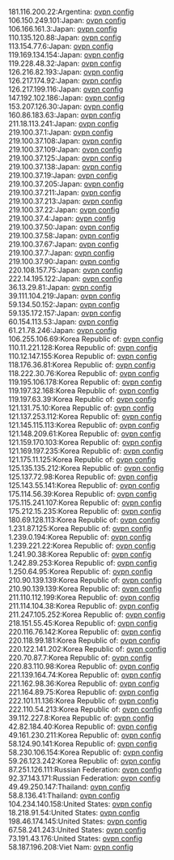 181.116.200.22:Argentina: [ovpn config](vpn/181_116_200_22.ovpn)  
106.150.249.101:Japan: [ovpn config](vpn/106_150_249_101.ovpn)  
106.166.161.3:Japan: [ovpn config](vpn/106_166_161_3.ovpn)  
110.135.120.88:Japan: [ovpn config](vpn/110_135_120_88.ovpn)  
113.154.77.6:Japan: [ovpn config](vpn/113_154_77_6.ovpn)  
119.169.134.154:Japan: [ovpn config](vpn/119_169_134_154.ovpn)  
119.228.48.32:Japan: [ovpn config](vpn/119_228_48_32.ovpn)  
126.216.82.193:Japan: [ovpn config](vpn/126_216_82_193.ovpn)  
126.217.174.92:Japan: [ovpn config](vpn/126_217_174_92.ovpn)  
126.217.199.116:Japan: [ovpn config](vpn/126_217_199_116.ovpn)  
147.192.102.186:Japan: [ovpn config](vpn/147_192_102_186.ovpn)  
153.207.126.30:Japan: [ovpn config](vpn/153_207_126_30.ovpn)  
160.86.183.63:Japan: [ovpn config](vpn/160_86_183_63.ovpn)  
211.18.113.241:Japan: [ovpn config](vpn/211_18_113_241.ovpn)  
219.100.37.1:Japan: [ovpn config](vpn/219_100_37_1.ovpn)  
219.100.37.108:Japan: [ovpn config](vpn/219_100_37_108.ovpn)  
219.100.37.109:Japan: [ovpn config](vpn/219_100_37_109.ovpn)  
219.100.37.125:Japan: [ovpn config](vpn/219_100_37_125.ovpn)  
219.100.37.138:Japan: [ovpn config](vpn/219_100_37_138.ovpn)  
219.100.37.19:Japan: [ovpn config](vpn/219_100_37_19.ovpn)  
219.100.37.205:Japan: [ovpn config](vpn/219_100_37_205.ovpn)  
219.100.37.211:Japan: [ovpn config](vpn/219_100_37_211.ovpn)  
219.100.37.213:Japan: [ovpn config](vpn/219_100_37_213.ovpn)  
219.100.37.22:Japan: [ovpn config](vpn/219_100_37_22.ovpn)  
219.100.37.4:Japan: [ovpn config](vpn/219_100_37_4.ovpn)  
219.100.37.50:Japan: [ovpn config](vpn/219_100_37_50.ovpn)  
219.100.37.58:Japan: [ovpn config](vpn/219_100_37_58.ovpn)  
219.100.37.67:Japan: [ovpn config](vpn/219_100_37_67.ovpn)  
219.100.37.7:Japan: [ovpn config](vpn/219_100_37_7.ovpn)  
219.100.37.90:Japan: [ovpn config](vpn/219_100_37_90.ovpn)  
220.108.157.75:Japan: [ovpn config](vpn/220_108_157_75.ovpn)  
222.14.195.122:Japan: [ovpn config](vpn/222_14_195_122.ovpn)  
36.13.29.81:Japan: [ovpn config](vpn/36_13_29_81.ovpn)  
39.111.104.219:Japan: [ovpn config](vpn/39_111_104_219.ovpn)  
59.134.50.152:Japan: [ovpn config](vpn/59_134_50_152.ovpn)  
59.135.172.157:Japan: [ovpn config](vpn/59_135_172_157.ovpn)  
60.154.113.53:Japan: [ovpn config](vpn/60_154_113_53.ovpn)  
61.21.78.246:Japan: [ovpn config](vpn/61_21_78_246.ovpn)  
106.255.106.69:Korea Republic of: [ovpn config](vpn/106_255_106_69.ovpn)  
110.11.221.128:Korea Republic of: [ovpn config](vpn/110_11_221_128.ovpn)  
110.12.147.155:Korea Republic of: [ovpn config](vpn/110_12_147_155.ovpn)  
118.176.36.81:Korea Republic of: [ovpn config](vpn/118_176_36_81.ovpn)  
118.222.30.76:Korea Republic of: [ovpn config](vpn/118_222_30_76.ovpn)  
119.195.106.178:Korea Republic of: [ovpn config](vpn/119_195_106_178.ovpn)  
119.197.32.168:Korea Republic of: [ovpn config](vpn/119_197_32_168.ovpn)  
119.197.63.39:Korea Republic of: [ovpn config](vpn/119_197_63_39.ovpn)  
121.131.75.10:Korea Republic of: [ovpn config](vpn/121_131_75_10.ovpn)  
121.137.253.112:Korea Republic of: [ovpn config](vpn/121_137_253_112.ovpn)  
121.145.115.113:Korea Republic of: [ovpn config](vpn/121_145_115_113.ovpn)  
121.148.209.61:Korea Republic of: [ovpn config](vpn/121_148_209_61.ovpn)  
121.159.170.103:Korea Republic of: [ovpn config](vpn/121_159_170_103.ovpn)  
121.169.197.235:Korea Republic of: [ovpn config](vpn/121_169_197_235.ovpn)  
121.175.11.125:Korea Republic of: [ovpn config](vpn/121_175_11_125.ovpn)  
125.135.135.212:Korea Republic of: [ovpn config](vpn/125_135_135_212.ovpn)  
125.137.72.98:Korea Republic of: [ovpn config](vpn/125_137_72_98.ovpn)  
125.143.55.141:Korea Republic of: [ovpn config](vpn/125_143_55_141.ovpn)  
175.114.56.39:Korea Republic of: [ovpn config](vpn/175_114_56_39.ovpn)  
175.115.241.107:Korea Republic of: [ovpn config](vpn/175_115_241_107.ovpn)  
175.212.15.235:Korea Republic of: [ovpn config](vpn/175_212_15_235.ovpn)  
180.69.128.113:Korea Republic of: [ovpn config](vpn/180_69_128_113.ovpn)  
1.231.87.125:Korea Republic of: [ovpn config](vpn/1_231_87_125.ovpn)  
1.239.0.194:Korea Republic of: [ovpn config](vpn/1_239_0_194.ovpn)  
1.239.221.22:Korea Republic of: [ovpn config](vpn/1_239_221_22.ovpn)  
1.241.90.38:Korea Republic of: [ovpn config](vpn/1_241_90_38.ovpn)  
1.242.89.253:Korea Republic of: [ovpn config](vpn/1_242_89_253.ovpn)  
1.250.64.95:Korea Republic of: [ovpn config](vpn/1_250_64_95.ovpn)  
210.90.139.139:Korea Republic of: [ovpn config](vpn/210_90_139_139.ovpn)  
210.90.139.139:Korea Republic of: [ovpn config](vpn/210_90_139_139.ovpn)  
211.110.112.199:Korea Republic of: [ovpn config](vpn/211_110_112_199.ovpn)  
211.114.104.38:Korea Republic of: [ovpn config](vpn/211_114_104_38.ovpn)  
211.247.105.252:Korea Republic of: [ovpn config](vpn/211_247_105_252.ovpn)  
218.151.55.45:Korea Republic of: [ovpn config](vpn/218_151_55_45.ovpn)  
220.116.76.142:Korea Republic of: [ovpn config](vpn/220_116_76_142.ovpn)  
220.118.99.181:Korea Republic of: [ovpn config](vpn/220_118_99_181.ovpn)  
220.122.141.202:Korea Republic of: [ovpn config](vpn/220_122_141_202.ovpn)  
220.70.87.7:Korea Republic of: [ovpn config](vpn/220_70_87_7.ovpn)  
220.83.110.98:Korea Republic of: [ovpn config](vpn/220_83_110_98.ovpn)  
221.139.164.74:Korea Republic of: [ovpn config](vpn/221_139_164_74.ovpn)  
221.162.98.36:Korea Republic of: [ovpn config](vpn/221_162_98_36.ovpn)  
221.164.89.75:Korea Republic of: [ovpn config](vpn/221_164_89_75.ovpn)  
222.101.11.136:Korea Republic of: [ovpn config](vpn/222_101_11_136.ovpn)  
222.110.54.213:Korea Republic of: [ovpn config](vpn/222_110_54_213.ovpn)  
39.112.227.8:Korea Republic of: [ovpn config](vpn/39_112_227_8.ovpn)  
42.82.184.40:Korea Republic of: [ovpn config](vpn/42_82_184_40.ovpn)  
49.161.230.211:Korea Republic of: [ovpn config](vpn/49_161_230_211.ovpn)  
58.124.90.141:Korea Republic of: [ovpn config](vpn/58_124_90_141.ovpn)  
58.230.106.154:Korea Republic of: [ovpn config](vpn/58_230_106_154.ovpn)  
59.26.123.242:Korea Republic of: [ovpn config](vpn/59_26_123_242.ovpn)  
87.251.126.111:Russian Federation: [ovpn config](vpn/87_251_126_111.ovpn)  
92.37.143.171:Russian Federation: [ovpn config](vpn/92_37_143_171.ovpn)  
49.49.250.147:Thailand: [ovpn config](vpn/49_49_250_147.ovpn)  
58.8.136.41:Thailand: [ovpn config](vpn/58_8_136_41.ovpn)  
104.234.140.158:United States: [ovpn config](vpn/104_234_140_158.ovpn)  
18.218.91.54:United States: [ovpn config](vpn/18_218_91_54.ovpn)  
198.46.174.145:United States: [ovpn config](vpn/198_46_174_145.ovpn)  
67.58.241.243:United States: [ovpn config](vpn/67_58_241_243.ovpn)  
73.191.43.176:United States: [ovpn config](vpn/73_191_43_176.ovpn)  
58.187.196.208:Viet Nam: [ovpn config](vpn/58_187_196_208.ovpn)  
